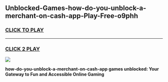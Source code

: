 
## Unblocked-Games-how-do-you-unblock-a-merchant-on-cash-app-Play-Free-o9phh
<h3>
<a href="https://premium76.site?title=how-do-you-unblock-a-merchant-on-cash-app&ref=12A">CLICK TO PLAY</a></h3>
<hr>

<h3>
<a href="https://premium76.site?title=how-do-you-unblock-a-merchant-on-cash-app&ref=12A">CLICK 2 PLAY</a>
  
</h3>

<a href="https://premium76.site?title=how-do-you-unblock-a-merchant-on-cash-app&ref=12A"><img src="https://clearcache.store/games.png"></a>


**how-do-you-unblock-a-merchant-on-cash-app games unblocked: Your Gateway to Fun and Accessible Online Gaming**
